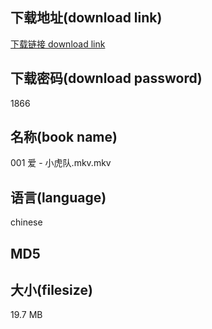 ## 下载地址(download link)
[下载链接 download link](https://voluble-croquembouche-d321dc.netlify.app/?s=001+%E7%88%B1+-+%E5%B0%8F%E8%99%8E%E9%98%9F.mkv)

## 下载密码(download password)
1866

## 名称(book name)
001 爱 - 小虎队.mkv.mkv

## 语言(language)
chinese

## MD5


## 大小(filesize)
19.7 MB
